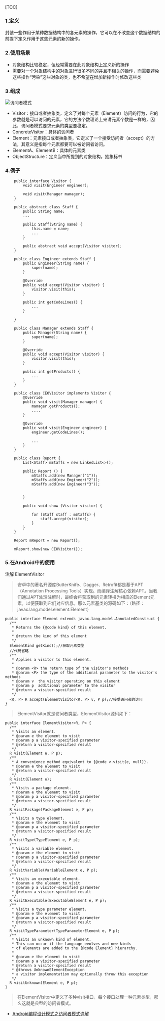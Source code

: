 [TOC]


### 1.定义

封装一些作用于某种数据结构中的各元素的操作，它可以在不改变这个数据结构的前提下定义作用于这些元素的新的操作。


### 2.使用场景

- 对象结构比较稳定，但经常需要在此对象结构上定义新的操作
- 需要对一个对象结构中的对象进行很多不同的并且不相关的操作，而需要避免这些操作“污染”这些对象的类，也不希望在增加新操作时修改这些类


### 3.组成

![访问者模式](https://github.com/sparkfengbo/AndroidNotes/blob/master/PictureRes/SJMS/%E8%AE%BF%E9%97%AE%E8%80%85%E6%A8%A1%E5%BC%8F.png?raw=true)

- Visitor：接口或者抽象类，定义了对每个元素（Element）访问的行为，它的参数就是可以访问的元素，它的方法个数理论上来讲元素个数是一样的，因此，访问者模式要求元素的类型要稳定。
- ConcreteVisitor：具体的访问者
- Element：元素接口或者抽象类，它定义了一个接受访问者（accept）的方法，其意义是指每个元素都要可以被访问者访问。
- ElementA、ElementB：具体的元素类
- ObjectStructure：定义当中所提到的对象结构，抽象标书

### 4.例子

```
    public interface Visitor {
        void visit(Engineer engineer);
        
        void visit(Manager manager);
    }
    
    public abstract class Staff {
        public String name;
        ...
        
        public Staff(String name) {
            this.name = name;
            ...
        }
        
        public abstract void accept(Visitor visitor);
    }
    
    public class Engineer extends Staff {
        public Engineer(String name) {
            super(name);
        }

        @Override
        public void accept(Visitor visitor) {
            visitor.visit(this);
        }
        
        public int getCodeLines() {
            ...
        }

    }

    public class Manager extends Staff {
        public Manager(String name) {
            super(name);
        }

        @Override
        public void accept(Visitor visitor) {
            visitor.visit(this);
        }

        public int getProducts() {
            ...
        }
    }
    
    public class CEOVisitor implements Visitor {
        @Override
        public void visit(Manager manager) {
            manager.getProducts();
            ....
        }

        @Override
        public void visit(Engineer engineer) {
            engineer.getCodeLines();
            
            ...
        }
    }
    
    public class Report {
        List<Staff> mStaffs = new LinkedList<>();
        
        public Report () {
            mStaffs.add(new Manager("1"));
            mStaffs.add(new Engineer("2"));
            mStaffs.add(new Engineer("3"));


        }
        
        public void show (Visitor visitor) {
            
            for (Staff staff : mStaffs) {
                staff.accept(visitor);
            }
        }
    }

    Report mReport = new Report();

    mReport.show(new CEOVisitor());
```

### 5.在Android中的使用

注解  ElementVisitor


>安卓中的著名开源库ButterKnife、Dagger、Retrofit都是基于APT（Annotation Processing Tools）实现。而编译注解核心依赖APT。当我们通过APT处理注解时，最终会将获取到的元素转换为相应的Element元素，以便获取到它们对应信息。那么元素基类的源码如下：（路径：javax.lang.model.element.Element）

```
public interface Element extends javax.lang.model.AnnotatedConstruct {
  /**
   * Returns the {@code kind} of this element.
   *
   * @return the kind of this element
   */
  ElementKind getKind();//获取元素类型
  //代码省略
  /**
   * Applies a visitor to this element.
   *
   * @param <R> the return type of the visitor's methods
   * @param <P> the type of the additional parameter to the visitor's methods
   * @param v  the visitor operating on this element
   * @param p  additional parameter to the visitor
   * @return a visitor-specified result
   */
  <R, P> R accept(ElementVisitor<R, P> v, P p);//接受访问者的访问
}
```

>ElementVisitor就是访问者类型，ElementVisitor源码如下：

```
public interface ElementVisitor<R, P> {
  /**
   * Visits an element.
   * @param e the element to visit
   * @param p a visitor-specified parameter
   * @return a visitor-specified result
   */
  R visit(Element e, P p);
  /**
   * A convenience method equivalent to {@code v.visit(e, null)}.
   * @param e the element to visit
   * @return a visitor-specified result
   */
  R visit(Element e);
  /**
   * Visits a package element.
   * @param e the element to visit
   * @param p a visitor-specified parameter
   * @return a visitor-specified result
   */
  R visitPackage(PackageElement e, P p);
  /**
   * Visits a type element.
   * @param e the element to visit
   * @param p a visitor-specified parameter
   * @return a visitor-specified result
   */
  R visitType(TypeElement e, P p);
  /**
   * Visits a variable element.
   * @param e the element to visit
   * @param p a visitor-specified parameter
   * @return a visitor-specified result
   */
  R visitVariable(VariableElement e, P p);
  /**
   * Visits an executable element.
   * @param e the element to visit
   * @param p a visitor-specified parameter
   * @return a visitor-specified result
   */
  R visitExecutable(ExecutableElement e, P p);
  /**
   * Visits a type parameter element.
   * @param e the element to visit
   * @param p a visitor-specified parameter
   * @return a visitor-specified result
   */
  R visitTypeParameter(TypeParameterElement e, P p);
  /**
   * Visits an unknown kind of element.
   * This can occur if the language evolves and new kinds
   * of elements are added to the {@code Element} hierarchy.
   *
   * @param e the element to visit
   * @param p a visitor-specified parameter
   * @return a visitor-specified result
   * @throws UnknownElementException
   * a visitor implementation may optionally throw this exception
   */
  R visitUnknown(Element e, P p);
}
```
>在ElementVisitor中定义了多种visit接口，每个接口处理一种元素类型，那么这就是典型的访问者模式。

- [Android编程设计模式之访问者模式详解](http://www.jb51.net/article/131617.htm)
